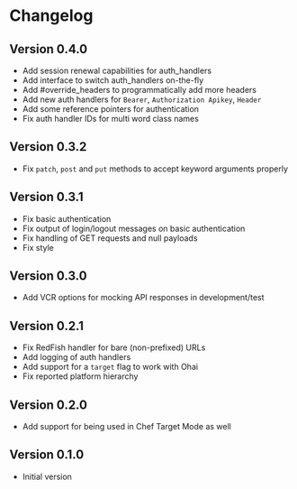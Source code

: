 # Changelog

## Version 0.4.0

- Add session renewal capabilities for auth_handlers
- Add interface to switch auth_handlers on-the-fly
- Add #override_headers to programmatically add more headers
- Add new auth handlers for `Bearer`, `Authorization Apikey`, `Header`
- Add some reference pointers for authentication
- Fix auth handler IDs for multi word class names

## Version 0.3.2

- Fix `patch`, `post` and `put` methods to accept keyword arguments properly

## Version 0.3.1

- Fix basic authentication
- Fix output of login/logout messages on basic authentication
- Fix handling of GET requests and null payloads
- Fix style

## Version 0.3.0

- Add VCR options for mocking API responses in development/test

## Version 0.2.1

- Fix RedFish handler for bare (non-prefixed) URLs
- Add logging of auth handlers
- Add support for a `target` flag to work with Ohai
- Fix reported platform hierarchy

## Version 0.2.0

- Add support for being used in Chef Target Mode as well

## Version 0.1.0

- Initial version
